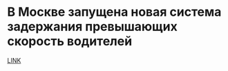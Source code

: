 # В Москве запущена новая система задержания превышающих скорость водителей



[LINK](https://varlamov.ru/2036753.html)
